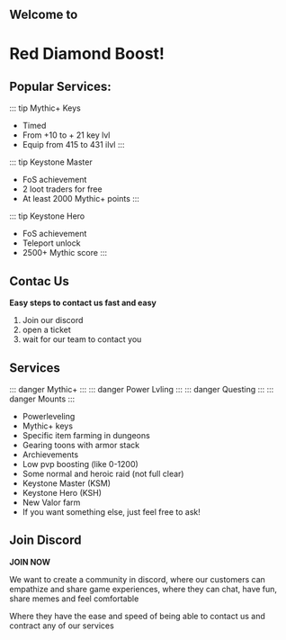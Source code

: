 ## Welcome to
# Red Diamond Boost!

## Popular Services:
::: tip
Mythic+ Keys
- Timed
- From +10 to + 21 key lvl
- Equip from 415 to 431 ilvl
:::

::: tip
Keystone Master
- FoS achievement
- 2 loot traders for free
- At least 2000 Mythic+ points
:::

::: tip
Keystone Hero
- FoS achievement
- Teleport unlock
- 2500+ Mythic score
:::

## Contac Us

**Easy steps to contact us fast and easy**

1. Join our discord
2. open a ticket
3. wait for our team to contact you

## Services
::: danger
Mythic+
:::
::: danger
Power Lvling
:::
::: danger
Questing
:::
::: danger
Mounts
:::

- Powerleveling
- Mythic+ keys
- Specific item farming in dungeons
- Gearing toons with armor stack
- Archievements
- Low pvp boosting (like 0-1200)
- Some normal and heroic raid (not full clear)
- Keystone Master (KSM)
- Keystone Hero (KSH)
- New Valor farm
- If you want something else, just feel free to ask!

## Join Discord
**JOIN NOW**

We want to create a community in discord, where our customers can empathize and share game experiences, where they can chat, have fun, share memes and feel comfortable 

Where they have the ease and speed of being able to contact us and contract any of our services